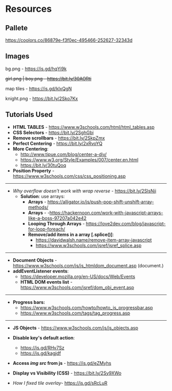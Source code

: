 

# Resources

## Pallete

https://coolors.co/86879e-f3f0ec-495466-252627-32343d

## Images

bg.png - https://is.gd/hqYi9k

~~girl.png | boy.png - https://bit.ly/30AORti~~

map tiles - https://is.gd/kIxQgN

knight.png - https://bit.ly/2Sko7Kx

## Tutorials Used

 * **HTML TABLES** - https://www.w3schools.com/html/html_tables.asp
 * **CSS Selectors** - https://bit.ly/2SghGbi 
 * **Remove scrollbars** - https://bit.ly/2SkpZmx
 * **Perfect Centering** - https://bit.ly/2xRvoYQ
 * **More Centering**:
    + http://www.tipue.com/blog/center-a-div/
    + https://www.w3.org/Style/Examples/007/center.en.html
    + https://bit.ly/30tuQoq
 * **Position Property** - https://www.w3schools.com/css/css_positioning.asp
 ------------------
 * *Why overflow doesn't work with wrap reverse* - https://bit.ly/2SlsNji
    + **Solution**: use arrays:
        - **Arrays** - https://alligator.io/js/push-pop-shift-unshift-array-methods/
        - **Arrays** - -https://hackernoon.com/work-with-javascript-arrays-like-a-boss-97207a042e42
        - **Looping Through Arrays** - https://love2dev.com/blog/javascript-for-loop-foreach/
        - **Remove/add items in a array [.splice()]**:
            + https://davidwalsh.name/remove-item-array-javascript
            + https://www.w3schools.com/jsref/jsref_splice.asp
--------------
 * **Document Objects** - https://www.w3schools.com/js/js_htmldom_document.asp (document.)
 * **addEventListener events**:
    + https://developer.mozilla.org/en-US/docs/Web/Events
    +  **HTML DOM events list** - https://www.w3schools.com/jsref/dom_obj_event.asp
-------------
 * **Progress bars:**
    + https://www.w3schools.com/howto/howto_js_progressbar.asp
    + https://www.w3schools.com/tags/tag_progress.asp
-----------------
 * **JS Objects** - https://www.w3schools.com/js/js_objects.asp

* **Disable key's default action**:
    + https://is.gd/RHv7Sz
    + https://is.gd/kagjdf

* **Access *img src* from js** - https://is.gd/eZMyhs
* **Display vs Visibility (CSS)** - https://bit.ly/2Sy9XWo
* *How I fixed tile overlay*- https://is.gd/sRcLuR


